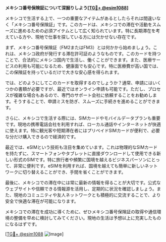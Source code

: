 **メキシコ番号保険証について深掘りしよう[[TG💪+ @esim1088](https://t.me/s/esim1088)]**

メキシコで生活する上で、一つの重要なアイテムがあるとしたらそれは間違いなく「メキシコ番号保険証」です。このカードは、メキシコでの滞在や活動をスムーズに進めるための必須アイテムとして広く知られています。特に長期滞在を考えている方や、現地で仕事を探している方には欠かせない存在です。

まず、メキシコ番号保険証（FM2またはFM3）とは何かから始めましょう。これは、メキシコ政府が発行する滞在許可証のようなものです。このカードを持つことで、合法的にメキシコ国内で生活し、働くことができます。また、医療サービスの利用も可能になるため、健康面でも安心です。特に医療費が高い国では、この保険証を持っているだけで大きな安心感を得られます。

では、どのようにしてこのカードを取得するのでしょうか？通常、申請にはいくつかの書類が必要ですが、最近ではオンライン申請も可能です。ただし、プロセスが複雑な場合もあるので、専門のサポート会社に依頼することをお勧めします。そうすることで、申請ミスを防ぎ、スムーズに手続きを進めることができます。

さらに、メキシコで生活する際には、SIMカードやモバイルデータプランも重要です。現地の携帯電話会社を利用すれば、ローカル通話やインターネットが快適に使えます。特に観光客や短期滞在者にはプリペイドSIMカードが便利で、必要な分だけ購入できるので経済的です。

最近では、eSIMという技術も注目を集めています。これは物理的なSIMカードを持たずに、スマートフォンやタブレットに直接ダウンロードして使用できる新しい形式のSIMです。特に旅行者や頻繁に国境を越えるビジネスパーソンにとって、非常に便利です。eSIMを利用すれば、国境を越えても簡単に新しいネットワークに切り替えることができ、手間を省くことができます。

最後に、メキシコでの滞在中には常に最新の情報を得ることが大切です。公式なウェブサイトや信頼できる情報源を活用し、定期的に状況を確認しましょう。また、現地のコミュニティや友人ネットワークとも積極的に交流することで、より安全で快適な滞在が可能になります。

メキシコでの滞在を成功に導くために、ぜひメキシコ番号保険証の取得や通信環境の整備を早めに検討してみてください。現地の生活は予想以上に充実したものになるはずです。

[[TG💪+ @esim1088](https://t.me/s/esim1088) ![Image](https://i.postimg.cc/Y0z9fWf4/image.png)]